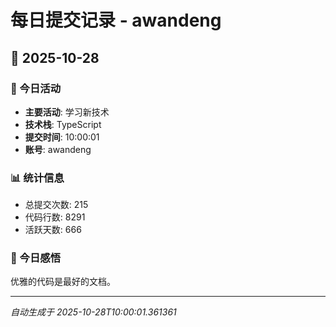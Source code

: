 # 每日提交记录 - awandeng

## 📅 2025-10-28

### 🎯 今日活动
- **主要活动**: 学习新技术
- **技术栈**: TypeScript
- **提交时间**: 10:00:01
- **账号**: awandeng

### 📊 统计信息
- 总提交次数: 215
- 代码行数: 8291
- 活跃天数: 666

### 💭 今日感悟
优雅的代码是最好的文档。

---
*自动生成于 2025-10-28T10:00:01.361361*
